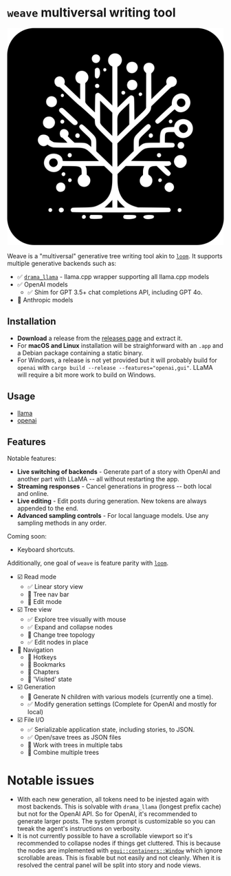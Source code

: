 # `weave` multiversal writing tool

![Weave Icon](/resources/icon.inkscape.svg)

Weave is a "multiversal" generative tree writing tool akin to [`loom`](https://github.com/socketteer/loom). It supports multiple generative backends such as:

- ✅ [`drama_llama`](https://github.com/mdegans/drama_llama) - llama.cpp wrapper supporting all llama.cpp models
- ✅ OpenAI models
  - ✅ Shim for GPT 3.5+ chat completions API, including GPT 4o.
- 🔲 Anthropic models

## Installation

- **Download** a release from the [releases page](https://github.com/mdegans/weave/releases) and extract it.
- For **macOS and Linux** installation will be straighforward with an `.app` and a Debian package containing a static binary.
- For Windows, a release is not yet provided but it will probably build for `openai` with `cargo build --release --features="openai,gui"`. LLaMA will require a bit more work to build on Windows.

## Usage

- [llama](resources/LLAMA_HELP.md)
- [openai](resources/OPENAI_HELP.md)

## Features

Notable features:

- **Live switching of backends** - Generate part of a story
  with OpenAI and another part with LLaMA -- all without restarting the app.
- **Streaming responses** - Cancel generations in progress --
  both local and online.
- **Live editing** - Edit posts during generation. New tokens are always appended to the end.
- **Advanced sampling controls** - For local language models. Use any sampling methods in any order.

Coming soon:

- Keyboard shortcuts.

Additionally, one goal of `weave` is feature parity with [`loom`](https://github.com/socketteer/loom?tab=readme-ov-file#features).

- ☑️ Read mode
  - ✅ Linear story view
  - 🔲 Tree nav bar
  - 🔲 Edit mode
- ☑️ Tree view
  - ✅ Explore tree visually with mouse
  - ✅ Expand and collapse nodes
  - 🔲 Change tree topology
  - ✅ Edit nodes in place
- 🔲 Navigation
  - 🔲 Hotkeys
  - 🔲 Bookmarks
  - 🔲 Chapters
  - 🔲 'Visited' state
- ☑️ Generation
  - 🔲 Generate N children with various models (currently one a time).
  - ✅ Modify generation settings (Complete for OpenAI and mostly for local)
- ☑️ File I/O
  - ✅ Serializable application state, including stories, to JSON.
  - ✅ Open/save trees as JSON files
  - 🔲 Work with trees in multiple tabs
  - 🔲 Combine multiple trees

# Notable issues

- With each new generation, all tokens need to be injested again with most
  backends. This is solvable with `drama_llama` (longest prefix cache) but not
  for the OpenAI API. So for OpenAI, it's recommended to generate larger posts.
  The system prompt is customizable so you can tweak the agent's instructions on
  verbosity.
- It is not currently possible to have a scrollable viewport so it's
  recommended to collapse nodes if things get cluttered. This is because the
  nodes are implemented with [`egui::containers::Window`](https://docs.rs/egui/latest/egui/containers/struct.Window.html) which ignore scrollable areas. This is fixable
  but not easily and not cleanly. When it is resolved the central panel will be
  split into story and node views.
